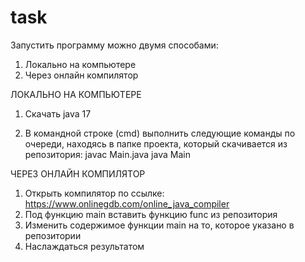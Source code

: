 # task
Запустить программу можно двумя способами: 
1. Локально на компьютере
2. Через онлайн компилятор

ЛОКАЛЬНО НА КОМПЬЮТЕРЕ
1. Скачать java 17

2. В командной строке (cmd) выполнить следующие команды по очереди, находясь в папке проекта, который скачивается из репозитория:
javac Main.java
java Main

ЧЕРЕЗ ОНЛАЙН КОМПИЛЯТОР
1. Открыть компилятор по ссылке: https://www.onlinegdb.com/online_java_compiler
2. Под функцию main вставить функцию func из репозитория
3. Изменить содержимое функции main на то, которое указано в репозитории
4. Наслаждаться результатом

